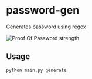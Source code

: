 # password-gen
Generates password using regex

![Proof Of Password strength](https://github.com/1hef001/password-gen/Capture.PNG)

## Usage

```
python main.py generate
```
